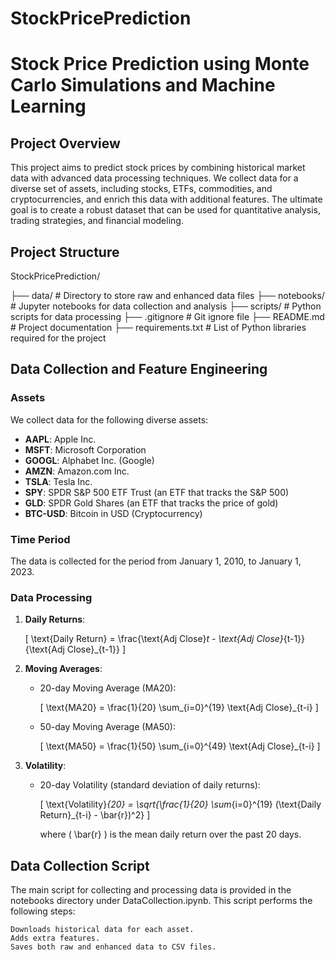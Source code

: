 # StockPricePrediction

# Stock Price Prediction using Monte Carlo Simulations and Machine Learning

## Project Overview

This project aims to predict stock prices by combining historical market data with advanced data processing techniques. We collect data for a diverse set of assets, including stocks, ETFs, commodities, and cryptocurrencies, and enrich this data with additional features. The ultimate goal is to create a robust dataset that can be used for quantitative analysis, trading strategies, and financial modeling.

## Project Structure
StockPricePrediction/

├── data/ # Directory to store raw and enhanced data files
├── notebooks/ # Jupyter notebooks for data collection and analysis
├── scripts/ # Python scripts for data processing
├── .gitignore # Git ignore file
├── README.md # Project documentation
├── requirements.txt # List of Python libraries required for the project


## Data Collection and Feature Engineering

### Assets

We collect data for the following diverse assets:

- **AAPL**: Apple Inc.
- **MSFT**: Microsoft Corporation
- **GOOGL**: Alphabet Inc. (Google)
- **AMZN**: Amazon.com Inc.
- **TSLA**: Tesla Inc.
- **SPY**: SPDR S&P 500 ETF Trust (an ETF that tracks the S&P 500)
- **GLD**: SPDR Gold Shares (an ETF that tracks the price of gold)
- **BTC-USD**: Bitcoin in USD (Cryptocurrency)

### Time Period

The data is collected for the period from January 1, 2010, to January 1, 2023.

### Data Processing

1. **Daily Returns**: 

   \[
   \text{Daily Return} = \frac{\text{Adj Close}_t - \text{Adj Close}_{t-1}}{\text{Adj Close}_{t-1}}
   \]

2. **Moving Averages**:
   - 20-day Moving Average (MA20):

     \[
     \text{MA20} = \frac{1}{20} \sum_{i=0}^{19} \text{Adj Close}_{t-i}
     \]

   - 50-day Moving Average (MA50):

     \[
     \text{MA50} = \frac{1}{50} \sum_{i=0}^{49} \text{Adj Close}_{t-i}
     \]

3. **Volatility**:
   - 20-day Volatility (standard deviation of daily returns):

     \[
     \text{Volatility}_{20} = \sqrt{\frac{1}{20} \sum_{i=0}^{19} (\text{Daily Return}_{t-i} - \bar{r})^2}
     \]

     where \( \bar{r} \) is the mean daily return over the past 20 days.


## Data Collection Script

The main script for collecting and processing data is provided in the notebooks directory under DataCollection.ipynb. This script performs the following steps:

    Downloads historical data for each asset.
    Adds extra features.
    Saves both raw and enhanced data to CSV files.
